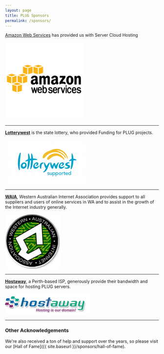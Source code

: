 ```yaml
---
layout: page
title: PLUG Sponsors
permalink: /sponsors/
---
```


[Amazon Web Services](http://http://aws.amazon.com//) has provided us with Server Cloud Hosting

[![Amazon Web Services](/images/sponsors/aws.png)](http://aws.amazon.com/)

* * *

[**Lotterywest**](http://www.lotterywest.wa.gov.au/) is the state lottery, who provided Funding for PLUG projects.

[![Lotterywest Supported](/images/sponsors/lotterywest.png)](http://www.lotterywest.wa.gov.au)

* * *

[**WAIA**](https://www.waia.asn.au/), Western Australian Internet Association provides support to all suppliers and users of online services in WA and to assist in the growth of the Internet industry generally.

[![WAIA logo](/images/sponsors/waia.png)](https://www.waia.asn.au/)

* * *

[**Hostaway**](http://www.hostaway.net.au/), a Perth-based ISP, generously provide their bandwidth and space for hosting PLUG servers.

[![Hostaway logo](/images/sponsors/hostaway.png)](http://www.hostaway.net.au/)

* * *

### Other Acknowledgements

We're also received a ton of help and support over the years, so please visit our [Hall of Fame]({{ site.baseurl }}/sponsors/hall-of-fame).
